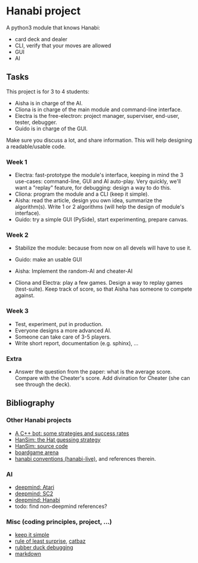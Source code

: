 # Hanabi project

A python3 module that knows Hanabi:

* card deck and dealer
* CLI, verify that your moves are allowed
* GUI
* AI


## Tasks

This project is for 3 to 4 students:

* Aisha is in charge of the AI.
* Cliona is in charge of the main module and command-line interface.
* Electra is the free-electron: project manager, superviser, end-user, tester, debugger.
* Guido is in charge of the GUI.

Make sure you discuss a lot, and share information. 
This will help designing a readable/usable code.


### Week 1

* Electra: fast-prototype the module's interface, keeping in mind the 3 use-cases: command-line, GUI and AI auto-play. Very quickly, we'll want a "replay" feature, for debugging: design a way to do this.
* Cliona: program the module and a CLI (keep it simple).
* Aisha: read the article, design you own idea, summarize the algorithm(s). Write 1 or 2 algorithms (will help the design of module's interface).
* Guido: try a simple GUI (PySide), start experimenting, prepare canvas.


### Week 2

* Stabilize the module: because from now on all devels will have to use it.

* Guido: make an usable GUI
* Aisha: Implement the random-AI and cheater-AI
* Cliona and Electra: play a few games. Design a way to replay games (test-suite). Keep track of score, so that Aisha has someone to compete against.

### Week 3

* Test, experiment, put in production.
* Everyone designs a more advanced AI.
* Someone can take care of 3-5 players.
* Write short report, documentation (e.g. sphinx), ...


### Extra

* Answer the question from the paper: what is the average score. Compare with the Cheater's score. Add divination for Cheater (she can see through the deck).



## Bibliography

### Other Hanabi projects

* [A C++ bot: some strategies and success rates](https://github.com/Quuxplusone/Hanabi)
* [HanSim: the Hat guessing strategy](https://d0474d97-a-62cb3a1a-s-sites.googlegroups.com/site/rmgpgrwc/research-papers/Hanabi_final.pdf?attachauth=ANoY7cp_mjjD7lCb5HFxBphRWpSkE8SabM7PiOVWFwcNKSnpxENRLwTsQEgDMC6PIHuBmzP4oixvH_B8PZQmrHDyfA-ZLSKWb-Lx1WJNIUKUoxV1w0K0bWXelLPCi5MbXaByoVcukH4CEg-5N_iJP7mKSDHiV5ImwGDBCwQoT4mwvppVyA0BVb2Lhr-mGYFtUw3uBlds77azk5RjFZHGvAtvx6idYLvunLLj6BStHWHrNovX8p5KGFk%3D&attredirects=0)
* [HanSim: source code](https://github.com/rjtobin/HanSim)
* [boardgame arena](https://fr.boardgamearena.com/#!gamepanel?game=hanabi)
* [hanabi conventions (hanabi-live)](https://github.com/Zamiell/hanabi-conventions), and references therein.


### AI

* [deepmind: Atari](https://arxiv.org/pdf/1312.5602v1.pdf)
* [deepmind: SC2](https://arxiv.org/abs/1708.04782)
* [deepmind: Hanabi](https://arxiv.org/abs/1902.00506)
* todo: find non-deepmind references?



### Misc (coding principles, project, ...)

* [keep it simple](https://en.wikipedia.org/wiki/KISS_principle)
* [rule of least surprise](http://www.catb.org/esr/writings/taoup/), [catbaz](http://www.catb.org/esr/writings/cathedral-bazaar/)
* [rubber duck debugging](https://en.wikipedia.org/wiki/Rubber_duck_debugging)
* [markdown](https://guides.github.com/features/mastering-markdown/)
